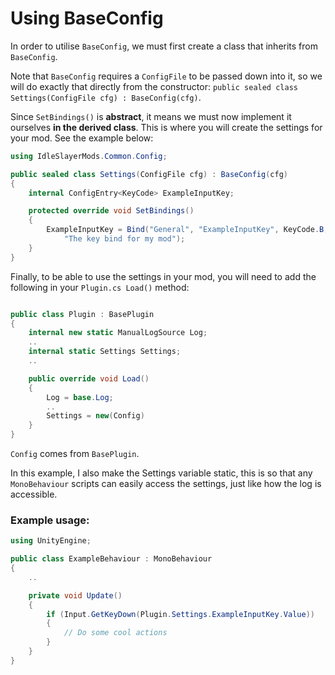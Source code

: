 # Using BaseConfig

In order to utilise `BaseConfig`, we must first create a class that inherits from `BaseConfig`.

Note that `BaseConfig` requires a `ConfigFile` to be passed down into it, so we will do exactly that directly from the constructor:
`public sealed class Settings(ConfigFile cfg) : BaseConfig(cfg)`.

Since `SetBindings()` is **abstract**, it means we must now implement it ourselves **in the derived class**. This is where you will create the settings for your mod. See the example below:

```csharp
using IdleSlayerMods.Common.Config;

public sealed class Settings(ConfigFile cfg) : BaseConfig(cfg)
{
    internal ConfigEntry<KeyCode> ExampleInputKey;

    protected override void SetBindings()
    {
        ExampleInputKey = Bind("General", "ExampleInputKey", KeyCode.B,
            "The key bind for my mod");
    }
}
```

Finally, to be able to use the settings in your mod, you will need to add the following in your `Plugin.cs Load()` method:

```csharp

public class Plugin : BasePlugin
{
    internal new static ManualLogSource Log;
    ..
    internal static Settings Settings;
    ..

    public override void Load()
    {
        Log = base.Log;
        ..
        Settings = new(Config)
    }
}
```
`Config` comes from `BasePlugin`. 

In this example, I also make the Settings variable static, this is so that any `MonoBehaviour` scripts can easily access the settings, just like how the log is accessible.

### Example usage:

```csharp
using UnityEngine;

public class ExampleBehaviour : MonoBehaviour
{
    ..

    private void Update()
    {
        if (Input.GetKeyDown(Plugin.Settings.ExampleInputKey.Value))
        {
            // Do some cool actions
        }
    }
}
```